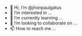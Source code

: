 - 👋 Hi, I’m @jhonpaulgatus
- 👀 I’m interested in ...
- 🌱 I’m currently learning ...
- 💞️ I’m looking to collaborate on ...
- 📫 How to reach me ...

<!---
jhonpaulgatus/jhonpaulgatus is a ✨ special ✨ repository because its `README.md` (this file) appears on your GitHub profile.
You can click the Preview link to take a look at your changes.
--->
